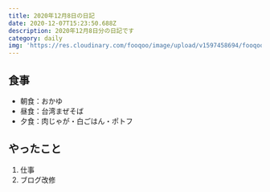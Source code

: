 ```yaml
---
title: 2020年12月8日の日記
date: 2020-12-07T15:23:50.688Z
description: 2020年12月8日分の日記です
category: daily
img: 'https://res.cloudinary.com/fooqoo/image/upload/v1597458694/fooqoo%20memo/teachers-desk-calendar_ifel3u.jpg'
---
```


## 食事

- 朝食：おかゆ
- 昼食：台湾まぜそば
- 夕食：肉じゃが・白ごはん・ポトフ

## やったこと

1. 仕事
2. ブログ改修
